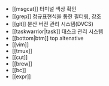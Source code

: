 - [[msgcat]] 터미널 색상 확인
- [[grep]] 정규표현식을 통한 필터링, 강조
- [[git]] 분산 버전 관리 시스템(DVCS)
- [[taskwarrior|task]] 태스크 관리 시스템
- [[bottom|btm]] top altenative
- [[vim]] 
- [[tmux]]
- [[cut]]
- [[brew]]
- [[bc]]
- [[expr]]
